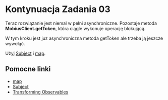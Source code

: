 Kontynuacja Zadania 03 
=========
Teraz rozwiązanie jest niemal w pełni asynchroniczne. 
Pozostaje metoda __MobiusClient.getToken__, która ciągle wykonuje operację blokującą.

W tym kroku jest juz asynchroniczna metoda getToken ale trzeba ją jeszcze wywołąć.

Użyj [Subject] i [map].

Pomocne linki
------------
* [map]
* [Subject]
* [Transforming Observables]

[map]:https://github.com/ReactiveX/RxJava/wiki/Transforming-Observables#map
[Transforming Observables]:https://github.com/ReactiveX/RxJava/wiki/Transforming-Observables
[Subject]:https://github.com/ReactiveX/RxJava/wiki/Subject 




